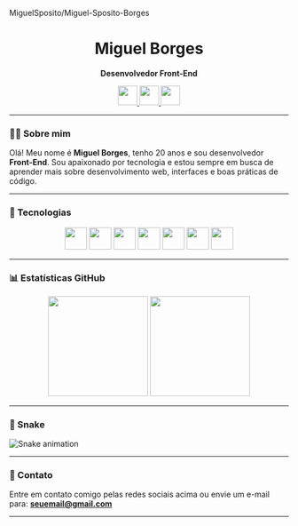 MiguelSposito/Miguel-Sposito-Borges


<h1 align="center">Miguel Borges</h1>

<p align="center">
  <strong>Desenvolvedor Front-End</strong>
</p>

<div align="center">
  <a href="https://www.youtube.com/" target="_blank">
    <img src="https://img.shields.io/static/v1?message=Youtube&logo=youtube&label=&color=FF0000&logoColor=white&labelColor=&style=for-the-badge" height="35" />
  </a>
  <a href="https://www.instagram.com/" target="_blank">
    <img src="https://img.shields.io/static/v1?message=Instagram&logo=instagram&label=&color=E4405F&logoColor=white&labelColor=&style=for-the-badge" height="35" />
  </a>
  <a href="https://www.linkedin.com/" target="_blank">
    <img src="https://img.shields.io/static/v1?message=LinkedIn&logo=linkedin&label=&color=0077B5&logoColor=white&labelColor=&style=for-the-badge" height="35" />
  </a>
</div>

---

### 👨‍💻 Sobre mim

Olá! Meu nome é **Miguel Borges**, tenho 20 anos e sou desenvolvedor **Front-End**. Sou apaixonado por tecnologia e estou sempre em busca de aprender mais sobre desenvolvimento web, interfaces e boas práticas de código.

---

### 🚀 Tecnologias

<div align="center">
  <img src="https://cdn.jsdelivr.net/gh/devicons/devicon/icons/javascript/javascript-original.svg" height="40" />
  <img src="https://cdn.jsdelivr.net/gh/devicons/devicon/icons/typescript/typescript-original.svg" height="40" />
  <img src="https://cdn.jsdelivr.net/gh/devicons/devicon/icons/react/react-original.svg" height="40" />
  <img src="https://cdn.jsdelivr.net/gh/devicons/devicon/icons/html5/html5-original.svg" height="40" />
  <img src="https://cdn.jsdelivr.net/gh/devicons/devicon/icons/css3/css3-original.svg" height="40" />
  <img src="https://cdn.jsdelivr.net/gh/devicons/devicon/icons/python/python-original.svg" height="40" />
  <img src="https://cdn.jsdelivr.net/gh/devicons/devicon/icons/csharp/csharp-original.svg" height="40" />
</div>

---

### 📊 Estatísticas GitHub

<div align="center">
  <img src="https://github-readme-stats.vercel.app/api?username=SEU_USUARIO_GITHUB&show_icons=true&theme=dracula&locale=pt-br&hide_border=false&count_private=true" height="180"/>
  <img src="https://github-readme-stats.vercel.app/api/top-langs/?username=SEU_USUARIO_GITHUB&layout=compact&langs_count=7&theme=dracula&hide_border=false" height="180"/>
</div>

---

### 🐍 Snake

<img src="https://raw.githubusercontent.com/maurodesouza/maurodesouza/output/snake.svg" alt="Snake animation" />

---

### 💬 Contato

Entre em contato comigo pelas redes sociais acima ou envie um e-mail para: **seuemail@gmail.com**

---

